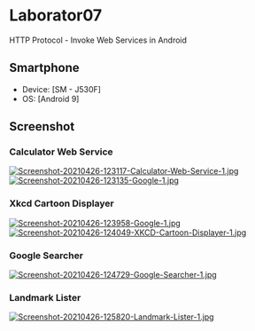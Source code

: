 # Laborator07
HTTP Protocol - Invoke Web Services in Android


## Smartphone
 - Device: [SM - J530F]
 - OS: [Android 9]

## Screenshot
### Calculator Web Service
[![Screenshot-20210426-123117-Calculator-Web-Service-1.jpg](https://i.postimg.cc/bNZ9CmgK/Screenshot-20210426-123117-Calculator-Web-Service-1.jpg)](https://postimg.cc/9rj9ztvp)
[![Screenshot-20210426-123135-Google-1.jpg](https://i.postimg.cc/LsDP6Pvt/Screenshot-20210426-123135-Google-1.jpg)](https://postimg.cc/t11JBYKJ)

### Xkcd Cartoon Displayer
[![Screenshot-20210426-123958-Google-1.jpg](https://i.postimg.cc/T3RnbG1q/Screenshot-20210426-123958-Google-1.jpg)](https://postimg.cc/HVhJGqQV)
[![Screenshot-20210426-124049-XKCD-Cartoon-Displayer-1.jpg](https://i.postimg.cc/d3YhKmTm/Screenshot-20210426-124049-XKCD-Cartoon-Displayer-1.jpg)](https://postimg.cc/vg0Yrnhc)

### Google Searcher
[![Screenshot-20210426-124729-Google-Searcher-1.jpg](https://i.postimg.cc/yNspWw4w/Screenshot-20210426-124729-Google-Searcher-1.jpg)](https://postimg.cc/xXp34pdR)

### Landmark Lister
[![Screenshot-20210426-125820-Landmark-Lister-1.jpg](https://i.postimg.cc/Xq1XyMzx/Screenshot-20210426-125820-Landmark-Lister-1.jpg)](https://postimg.cc/H85TfNH7)

